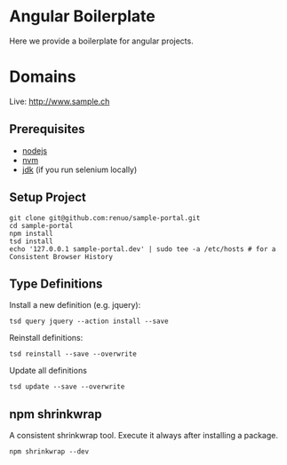 # Angular Boilerplate

Here we provide a boilerplate for angular projects.

# Domains

Live: http://www.sample.ch

## Prerequisites

* [nodejs](https://nodejs.org/docs/v5.0.0/api/)
* [nvm](https://github.com/creationix/nvm)
* [jdk](http://www.oracle.com/technetwork/java/javase/downloads/index.html) (if you run selenium locally)

## Setup Project

```
git clone git@github.com:renuo/sample-portal.git
cd sample-portal
npm install
tsd install
echo '127.0.0.1 sample-portal.dev' | sudo tee -a /etc/hosts # for a Consistent Browser History
```

## Type Definitions

Install a new definition (e.g. jquery): 

```
tsd query jquery --action install --save
```

Reinstall definitions: 

```
tsd reinstall --save --overwrite
```

Update all definitions

```
tsd update --save --overwrite
```

## npm shrinkwrap

A consistent shrinkwrap tool. Execute it always after installing a package.


```
npm shrinkwrap --dev
```
